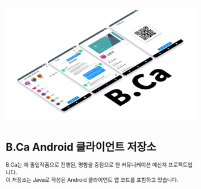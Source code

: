 ![B.Ca title image](./.github/readme/title.png)
# B.Ca Android 클라이언트 저장소
B.Ca는 제 졸업작품으로 진행된, 명함을 중점으로 한 커뮤니케이션 메신저 프로젝트입니다.  
이 저장소는 Java로 작성된 Android 클라이언트 앱 코드를 포함하고 있습니다.  
